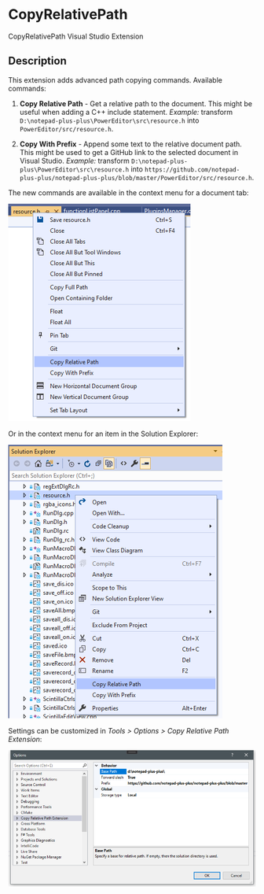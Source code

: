 # CopyRelativePath
CopyRelativePath Visual Studio Extension

## Description

This extension adds advanced path copying commands. Available commands:

1. **Copy Relative Path** - Get a relative path to the document. This might be useful when adding a C++ include statement. _Example:_ transform `D:\notepad-plus-plus\PowerEditor\src\resource.h` into `PowerEditor/src/resource.h`.

2. **Copy With Prefix** - Append some text to the relative document path. This might be used to get a GitHub link to the selected document in Visual Studio.
_Example:_ transform `D:\notepad-plus-plus\PowerEditor\src\resource.h`
into `https://github.com/notepad-plus-plus/notepad-plus-plus/blob/master/PowerEditor/src/resource.h`.

The new commands are available in the context menu for a document tab:

![document tab menu](Resources/menu-doc-tab.png)

Or in the context menu for an item in the Solution Explorer:

![solution explorer menu](Resources/menu-solution-explorer.png)

Settings can be customized in _Tools > Options > Copy Relative Path Extension_:

![options dialog](Resources/options-dialog.png)

